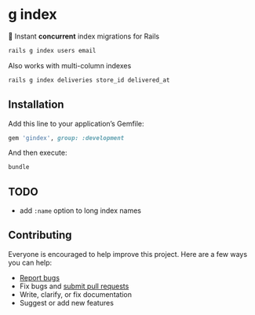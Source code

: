 # g index

:dash: Instant **concurrent** index migrations for Rails

```ruby
rails g index users email
```

Also works with multi-column indexes

```ruby
rails g index deliveries store_id delivered_at
```

## Installation

Add this line to your application’s Gemfile:

```ruby
gem 'gindex', group: :development
```

And then execute:

```sh
bundle
```

## TODO

- add `:name` option to long index names

## Contributing

Everyone is encouraged to help improve this project. Here are a few ways you can help:

- [Report bugs](https://github.com/ankane/gindex/issues)
- Fix bugs and [submit pull requests](https://github.com/ankane/gindex/pulls)
- Write, clarify, or fix documentation
- Suggest or add new features
